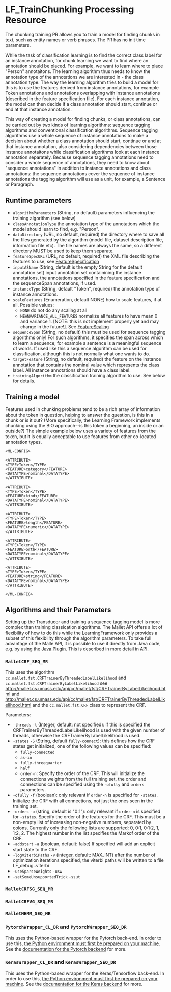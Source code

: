 # LF_TrainChunking Processing Resource

The chunking training PR allows you to train a model for finding chunks in text, such as entity names or verb phrases. The PR has no init time parameters.

While the task of classification learning is to find the correct class label
for an instance annotation, for chunk learning we want to find where an annotation
should be placed. For example, we want to learn where to place "Person" annotaitons. The learning algorithm thus needs to know the annotation type of
the annotations we are interested in - the class annotation type. The way
the learning algorithm tries to build a model for this is to use the features
derived from instance annotations, for example Token annotations and annotations
overlapping with instance annotations (described in the feature specification file). For each instance annotation, the model can then decide if a class annotation should start, continue or end at that instance annotation.

This way of creating a model for finding chunks, or class annotations, can be
carried out by two kinds of learning algorithms: sequence tagging algorithms
and conventional classification algorithms. Sequence tagging algorithms use
a whole sequence of instance annotations to make a decision about whether a
class annotation should start, continue or and at that instance annotation, also
considering dependencies between those instance annotaitons while classification
algorithms look at each instance annotation separately. Because sequence tagging
annotations need to consider a whole sequence of annotations, they need to
know about "sequence annotations" in addition to instance annotations and class
annotations: the sequence annotations cover the sequence of instance annotations
the tagging algorithm will use as a unit, for example, a Sentence or Paragraph.

## Runtime parameters

* `algorithmParameters` (String, no default) parameters influencing the training algorithm (see below)
* `classAnnotationType` the annotation type of the annotations which the model
should learn to find, e.g. "Person".
* `dataDirectory` (URL, no default, required) the directory where to save all the files generated by the algorithm (model file, dataset description file, information file etc). The file names are always the same, so a different directory MUST be used to keep them separate.
* `featureSpecURL` (URL, no default, required) the XML file describing the features to use, see [FeatureSpecification](FeatureSpecification)
* `inputASName` (String, default is the empty String for the default annotation set) input annotation set containining the instance annotations, the annotations specified in the feature specification and the sequenceSpan annotations, if used.
* `instanceType` (String, default "Token", required) the annotation type of instance annotations.
* `scaleFeatures` (Enumeration, default NONE) how to scale features, if at all. Possible values:
  * `NONE` do not do any scaling at all
  * `MEANVARIANCE_ALL_FEATURES` normalize all features to have mean 0 and variance 1. [NOTE: this is not implement properly yet and may change in the future!]. See [FeatureScaling](FeatureScaling)
* `sequenceSpan` (String, no default) this must be used for sequence tagging algorithms only! For such algorithms, it specifies the span across which to learn a sequence; for example a sentence is a meaningful sequence of words. If used like this a sequence algorithm can be used for classification, although this is not normally what one wants to do.
* `targetFeature` (String, no default, required) the feature on the instance annotation that contains the nominal value which represents the class label. All instance annotations should have a class label.
* `trainingAlgorithm` the classification training algorithm to use. See below for
details.

## Training a model

Features used in chunking problems tend to be a rich array of information about the token in question, helping to answer the question, is this in a chunk or is it out? (More specifically, the Learning Framework implements chunking using the BIO approach--is this token a beginning, an inside or an outside?) The simple example below uses a variety of features from the token, but it is equally acceptable to use features from other co-located annotation types.

    <ML-CONFIG>

    <ATTRIBUTE>
    <TYPE>Token</TYPE>
    <FEATURE>category</FEATURE>
    <DATATYPE>nominal</DATATYPE>
    </ATTRIBUTE>

    <ATTRIBUTE>
    <TYPE>Token</TYPE>
    <FEATURE>kind</FEATURE>
    <DATATYPE>nominal</DATATYPE>
    </ATTRIBUTE>

    <ATTRIBUTE>
    <TYPE>Token</TYPE>
    <FEATURE>length</FEATURE>
    <DATATYPE>numeric</DATATYPE>
    </ATTRIBUTE>

    <ATTRIBUTE>
    <TYPE>Token</TYPE>
    <FEATURE>orth</FEATURE>
    <DATATYPE>nominal</DATATYPE>
    </ATTRIBUTE>

    <ATTRIBUTE>
    <TYPE>Token</TYPE>
    <FEATURE>string</FEATURE>
    <DATATYPE>nominal</DATATYPE>
    </ATTRIBUTE>

    </ML-CONFIG>

## Algorithms and their Parameters

Setting up the Transducer and training a sequence tagging model is more complex than training classication algorithms. The Mallet API offers a lot of flexibility of how to do this while
the LearningFramework only provides a subset of this flexibility through the
algorithm parameters. To take full advantage of the Malle API, it is possible
to use it directly from Java code, e.g. by using the [Java Plugin](https://github.com/johann-petrak/gateplugin-Java). This is described in more detail in [API](API).

### `MalletCRF_SEQ_MR`

This uses the algorithm `cc.mallet.fst.CRFTrainerByThreadedLabelLikelihood` and
`cc.mallet.fst.CRFTrainerByLabelLikelihood` see http://mallet.cs.umass.edu/api/cc/mallet/fst/CRFTrainerByLabelLikelihood.html and http://mallet.cs.umass.edu/api/cc/mallet/fst/CRFTrainerByThreadedLabelLikelihood.html and the `cc.mallet.fst.CRF` class to represent the CRF.

Parameters:
* `-threads` `-t` (Integer, default: not specified): if this is specified the CRFTrainerByThreadedLabelLikelihood is used with the given number of threads,
otherwise the CRFTrainerByLabelLikelihood is used.
* `-states` `-S` (String, default `fully-connect`): this defines how the CRF states get initialized, one of the following values can be specified:
   * `fully-connected`
   * `as-in`
   * `fully-threequarter`
   * `half`
   * `order-n`: Specify the order of the CRF. This will initialize the connections weights from the full training set, the order and connections can be specified using the `-ofully` and `orders` parameters.
* `-ofully` `-f` (boolean): only relevant if `order-n` is specified for `-states`. Initialize the CRF with all connections, not just the ones seen in the training set.
* `-orders` `-o` (string, default is "0:1"): only relevant if `order-n` is specified for `-states`. Specify the order of the features for the CRF. This must be a non-empty list of increasing non-negative numbers, separated by colons. Currently only the following lists are supported: 0, 0:1, 0:1:2, 1, 1:2, 2. The highest number in the list specifies the Markof order of the CRF.
* `-addstart` `-a` (boolean, default: false) If specified will add an explicit start state to the CRF.
* `-logViterbiPaths` `-v` (integer, default: MAX_INT) after the number of optimization iterations specified, the viterbi paths will be written to a file LF_debug.<it>.viterbi  
* `-useSparseWeights` `-usw`
* `-setSomeUnsupportedTrick` `-ssut`

### `MalletCRFSG_SEQ_MR`


### `MalletCRFVG_SEQ_MR`


### `MalletMEMM_SEQ_MR`


### `PytorchWrapper_CL_DR` and `PytorchWrapper_SEQ_DR`

This uses the Python-based wrapper for the Pytorch back-end. In order to use this,
[the Python environment must first be prepared on your machine](DNN/Preparation.md).
See the [documentation for the Pytorch backend](DNN/Pytorch) for more.

### `KerasWrapper_CL_DR` and `KerasWrapper_SEQ_DR`

This uses the Python-based wrapper for the Keras/Tensorflow back-end. In order to use this,
[the Python environment must first be prepared on your machine](DNN/Preparation.md).
See the [documentation for the Keras backend](DNN/Keras) for more.
